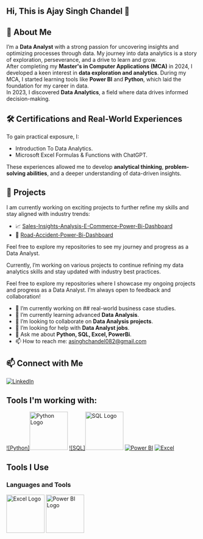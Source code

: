 ## Hi, This is Ajay Singh Chandel 👋

## 🚀 About Me  
I’m a **Data Analyst** with a strong passion for uncovering insights and optimizing processes through data. My journey into data analytics is a story of exploration, perseverance, and a drive to learn and grow.  
After completing my **Master's in Computer Applications (MCA)** in 2024, I developed a keen interest in **data exploration and analytics**. During my MCA, I started learning tools like **Power BI** and **Python**, which laid the foundation for my career in data.  
In 2023, I discovered **Data Analytics**, a field where data drives informed decision-making.
## 🛠 Certifications and Real-World Experiences  
To gain practical exposure, I:  
- Introduction To Data Analytics.
- Microsoft Excel Formulas & Functions with ChatGPT. 

These experiences allowed me to develop **analytical thinking**, **problem-solving abilities**, and a deeper understanding of data-driven insights.  

## 📂 Projects  
I am currently working on exciting projects to further refine my skills and stay aligned with industry trends:  
- 📈 [Sales-Insights-Analysis-E-Commerce-Power-Bi-Dashboard](https://github.com/asinghchandel082/Sales-Insights-Analysis-E-Commerce-Power-Bi-Dashboard) 
- 🔗 [Road-Accident-Power-Bi-Dashboard](https://github.com/asinghchandel082/Road-Accident-Power-Bi-Dashboard)  

Feel free to explore my repositories to see my journey and progress as a Data Analyst.  

Currently, I’m working on various projects to continue refining my data analytics skills and stay updated with industry best practices.

Feel free to explore my repositories where I showcase my ongoing projects and progress as a Data Analyst. I’m always open to feedback and collaboration!

- 🔭 I’m currently working on ## real-world business case studies.
- 🌱 I’m currently learning advanced **Data Analysis**.
- 👯 I’m looking to collaborate on **Data Analysis projects**.
- 🤔 I’m looking for help with **Data Analyst jobs**.
- 💬 Ask me about **Python, SQL, Excel, PowerBi**.
- 📫 How to reach me: asinghchandel082@gmail.com

## 📫 Connect with Me  
[![LinkedIn](https://img.shields.io/badge/LinkedIn-Profile-blue)](https://www.linkedin.com/in/ajay-singh-chandel/) 

## Tools I'm working with:
[![Python]<img src="https://upload.wikimedia.org/wikipedia/commons/c/c3/Python-logo-notext.svg" alt="Python Logo" width="100"/>](https://www.python.org/)
[![SQL]<img src="https://upload.wikimedia.org/wikipedia/commons/8/87/Sql_data_base_with_logo.png" alt="SQL Logo" width="100"/>](https://www.mysql.com/)
[![Power BI](https://img.shields.io/badge/PowerBI-F2C811?logo=powerbi&logoColor=black)](https://www.microsoft.com/en-us/power-platform/products/power-bi)
[![Excel](https://img.shields.io/badge/Excel-217346?logo=microsoft-excel&logoColor=white)](https://www.microsoft.com/en-in/microsoft-365/excel)
## Tools I Use

### Languages and Tools  
<img src="https://upload.wikimedia.org/wikipedia/commons/8/87/Microsoft_Excel_2013-2019_logo.svg" alt="Excel Logo" width="100"/>  
<img src="https://upload.wikimedia.org/wikipedia/commons/8/8c/Power_BI_Logo.svg" alt="Power BI Logo" width="100"/>  


